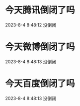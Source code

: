 # 今天腾讯倒闭了吗

2023-8-4 8:48:12 没倒闭

# 今天微博倒闭了吗

2023-8-4 8:48:13 没倒闭

# 今天百度倒闭了吗

2023-8-4 8:48:13 没倒闭

